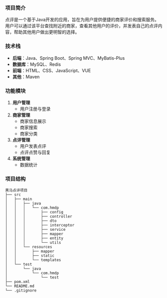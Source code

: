 ### 项目简介
点评是一个基于Java开发的应用，旨在为用户提供便捷的商家评价和搜索服务。用户可以通过该平台查找附近的商家，查看其他用户的评价，并发表自己的点评内容，帮助其他用户做出更明智的选择。

### 技术栈
- **后端**：Java、Spring Boot、Spring MVC、MyBatis-Plus
- **数据库**：MySQL、Redis
- **前端**：HTML、CSS、JavaScript、VUE
- **其他**：Maven

### 功能模块
1. **用户管理**
    - 用户注册与登录
2. **商家管理**
    - 商家信息展示
    - 商家搜索
    - 商家分类
3. **点评管理**
    - 用户发表点评
    - 点评点赞与回复
4. **系统管理**
    - 数据统计

### 项目结构
```
黑马点评项目
├── src
│   ├── main
│   │   ├── java
│   │   │   └── com.hmdp
│   │   │       ├── config
│   │   │       ├── controller
│   │   │       ├── dto
│   │   │       ├── interceptor
│   │   │       ├── service
│   │   │       ├── mapper
│   │   │       ├── entity
│   │   │       └── utils
│   │   └── resources
│   │       ├── mapper
│   │       ├── static
│   │       └── templates
│   └── test
│       └── java
│           └── com.hmdp
│               └── test
├── pom.xml
└── README.md
└── .gitignore
```
